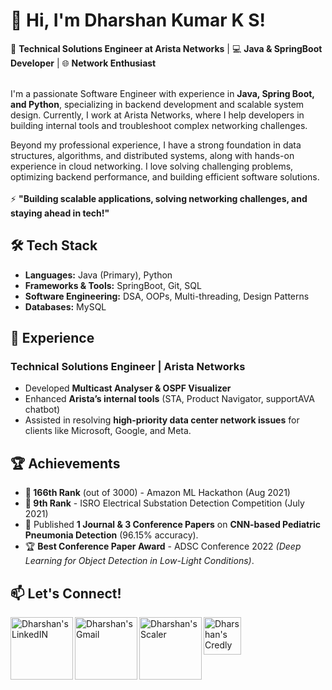 # 👋 Hi, I'm Dharshan Kumar K S!  
🚀 **Technical Solutions Engineer at Arista Networks** | 💻 **Java & SpringBoot Developer** | 🌐 **Network Enthusiast**  

<br>
I'm a passionate Software Engineer with experience in <b>Java, Spring Boot, and Python</b>, specializing in backend development and scalable system design. Currently, I work at Arista Networks, where I help developers in building internal tools and troubleshoot complex networking challenges.

Beyond my professional experience, I have a strong foundation in data structures, algorithms, and distributed systems, along with hands-on experience in cloud networking. I love solving challenging problems, optimizing backend performance, and building efficient software solutions. 
<br></br>
⚡ **"Building scalable applications, solving networking challenges, and staying ahead in tech!"**  

## 🛠️ Tech Stack  
- **Languages:** Java (Primary), Python  
- **Frameworks & Tools:** SpringBoot, Git, SQL
- **Software Engineering:** DSA, OOPs, Multi-threading, Design Patterns  
- **Databases:** MySQL  

## 💼 Experience  
### **Technical Solutions Engineer | Arista Networks** 
- Developed **Multicast Analyser & OSPF Visualizer**
- Enhanced **Arista’s internal tools** (STA, Product Navigator, supportAVA chatbot)
- Assisted in resolving **high-priority data center network issues** for clients like Microsoft, Google, and Meta.  

## 🏆 Achievements  
- **🏅 166th Rank** (out of 3000) - Amazon ML Hackathon (Aug 2021)  
- **🏅 9th Rank** - ISRO Electrical Substation Detection Competition (July 2021)  
- 📄 Published **1 Journal & 3 Conference Papers** on **CNN-based Pediatric Pneumonia Detection** (96.15% accuracy).  
- 🏆 **Best Conference Paper Award** - ADSC Conference 2022 *(Deep Learning for Object Detection in Low-Light Conditions)*.  

## 📫 Let's Connect!
<a href="https://www.linkedin.com/in/dharshan-kumar-ba09521a0/">
  <img align="left" alt="Dharshan's LinkedIN" width="100px" src="https://github.com/user-attachments/assets/7ad38c9d-da3a-4bde-b370-f9761575c1f6" />
</a>
<a href="https://www.dharshankumar55@gmail.com">
  <img align="left" alt="Dharshan's Gmail" width="100px" src="https://github.com/user-attachments/assets/a266f0db-fa01-4567-bb80-06266aa79d1c" />
</a>
<a href="https://www.scaler.com/academy/profile/0b358c8f3b72/">
  <img align="left" alt="Dharshan's Scaler" width="100px" src="https://github.com/user-attachments/assets/a63b47a2-c355-43da-88f4-a0d6aa106fc7" />
</a>
</a>
 <a href="https://www.credly.com/users/dharshan-kumar-k-s">
  <img align="left" alt="Dharshan's Credly" width="60px" src="https://info.credly.com/hs-fs/hubfs/Credly_Logo_Orange_10-Inch.png?width=3000&name=Credly_Logo_Orange_10-Inch.png"
       />
</a>
